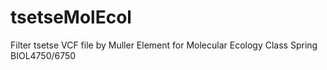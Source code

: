 # tsetseMolEcol
Filter tsetse VCF file by Muller Element for Molecular Ecology Class Spring BIOL4750/6750
